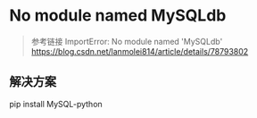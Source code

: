 # No module named MySQLdb

> 参考链接
> ImportError: No module named 'MySQLdb'
> <https://blog.csdn.net/lanmolei814/article/details/78793802>


##  解决方案

pip install MySQL-python